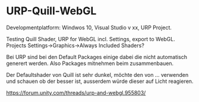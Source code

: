 # URP-Quill-WebGL

Developmentplatform: Windwos 10, Visual Studio v xx, URP Project. 

Testing Quill Shader, URP for WebGL incl. Settings, export to WebGL.
Projects Settings->Graphics->Always Included Shaders?

Bei URP sind bei den Default Packages einige dabei die nicht automatisch generert werden. Also Packages mitnehmen beim zusammenbauen. 

Der Defaultshader von Quill ist sehr dunkel, möchte den von ... verwenden und schauen ob der besser ist, ausserdem würde dieser auf Licht reagieren. 

https://forum.unity.com/threads/urp-and-webgl.955803/
